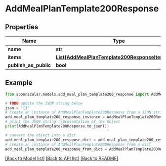 # AddMealPlanTemplate200Response



## Properties

Name | Type | Description | Notes
------------ | ------------- | ------------- | -------------
**name** | **str** |  | 
**items** | [**List[AddMealPlanTemplate200ResponseItemsInner]**](AddMealPlanTemplate200ResponseItemsInner.md) |  | 
**publish_as_public** | **bool** |  | 

## Example

```python
from spoonacular.models.add_meal_plan_template200_response import AddMealPlanTemplate200Response

# TODO update the JSON string below
json = "{}"
# create an instance of AddMealPlanTemplate200Response from a JSON string
add_meal_plan_template200_response_instance = AddMealPlanTemplate200Response.from_json(json)
# print the JSON string representation of the object
print(AddMealPlanTemplate200Response.to_json())

# convert the object into a dict
add_meal_plan_template200_response_dict = add_meal_plan_template200_response_instance.to_dict()
# create an instance of AddMealPlanTemplate200Response from a dict
add_meal_plan_template200_response_from_dict = AddMealPlanTemplate200Response.from_dict(add_meal_plan_template200_response_dict)
```
[[Back to Model list]](../README.md#documentation-for-models) [[Back to API list]](../README.md#documentation-for-api-endpoints) [[Back to README]](../README.md)


